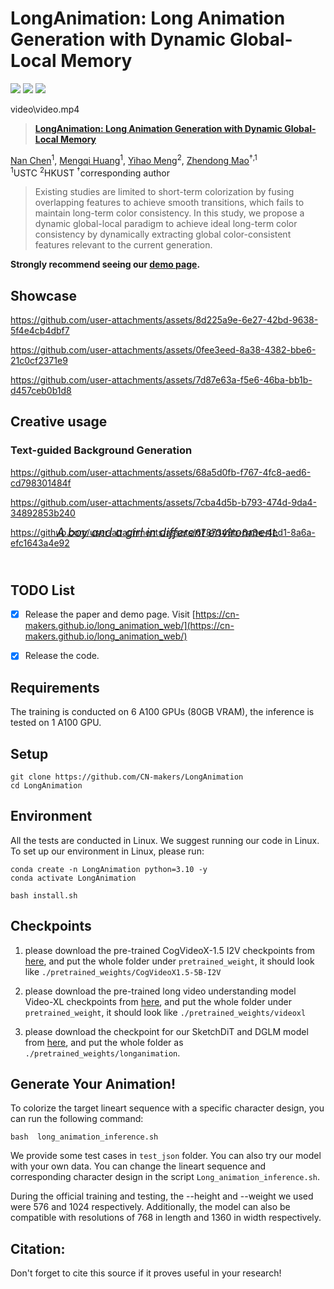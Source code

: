 # LongAnimation: Long Animation Generation with Dynamic Global-Local Memory
<a href="https://cn-makers.github.io/CustomContrast/"><img src="https://img.shields.io/static/v1?label=Project&message=Website&color=blue"></a>
<a href="https://arxiv.org/pdf/"><img src="https://img.shields.io/badge/arXiv-1111.11111-b31b1b.svg"></a>
<a href="https://www.apache.org/licenses/LICENSE-2.0.txt"><img src="https://img.shields.io/badge/License-Apache-yellow"></a>


video\video.mp4




> <a href="https://cn-makers.github.io/long_animation_web/">**LongAnimation: Long Animation Generation with Dynamic Global-Local Memory**</a>
>

[Nan Chen](https://cn-makers.github.io/)<sup>1</sup>, [Mengqi Huang](https://ken-ouyang.github.io/)<sup>1</sup>, [Yihao Meng](https://openreview.net/profile?id=~Hanlin_Wang2)<sup>2</sup>,  [Zhendong Mao](http://www.huamin.org/index.htm/)<sup>†,1</sup><br>
<sup>1</sup>USTC <sup>2</sup>HKUST <sup>†</sup>corresponding author

> Existing	studies	are	limited	to	short-term	colorization	by	fusing	overlapping	features	to	achieve	smooth	transitions,	which	fails	to maintain	long-term	color	consistency.	In	this	study,	we	propose	a	dynamic	global-local	paradigm	to	achieve	ideal	long-term	color consistency	by	dynamically	extracting	global	color-consistent	features	relevant	to	the	current	generation.	
</p>

**Strongly recommend seeing our [demo page](https://cn-makers.github.io/long_animation_web/).**


## Showcase

https://github.com/user-attachments/assets/8d225a9e-6e27-42bd-9638-5f4e4cb4dbf7

https://github.com/user-attachments/assets/0fee3eed-8a38-4382-bbe6-21c0cf2371e9

https://github.com/user-attachments/assets/7d87e63a-f5e6-46ba-bb1b-d457ceb0b1d8


## Creative usage
### Text-guided Background Generation
https://github.com/user-attachments/assets/68a5d0fb-f767-4fc8-aed6-cd798301484f

https://github.com/user-attachments/assets/7cba4d5b-b793-474d-9da4-34892853b240

https://github.com/user-attachments/assets/6787349b-6a3e-4ed1-8a6a-efc1643a4e92
<div style="text-align:center; margin-top: -50px; margin-bottom: 70px;font-size: 18px; letter-spacing: 0.2px;">
        <em>A boy and a girl in different environment.</em>
</div>
</div>

## TODO List

- [x] Release the paper and demo page. Visit [https://cn-makers.github.io/long_animation_web/](https://cn-makers.github.io/long_animation_web/) 
- [x] Release the code.


## Requirements
The training is conducted on 6 A100 GPUs (80GB VRAM), the inference is tested on 1 A100 GPU. 
## Setup
```
git clone https://github.com/CN-makers/LongAnimation
cd LongAnimation
```

## Environment
All the tests are conducted in Linux. We suggest running our code in Linux. To set up our environment in Linux, please run:
```
conda create -n LongAnimation python=3.10 -y
conda activate LongAnimation

bash install.sh
```


## Checkpoints
1. please download the pre-trained CogVideoX-1.5 I2V  checkpoints from [here](https://huggingface.co/THUDM/CogVideoX1.5-5B-I2V), and put the whole folder under `pretrained_weight`, it should look like `./pretrained_weights/CogVideoX1.5-5B-I2V`

2. please download the pre-trained long video understanding model Video-XL  checkpoints from [here](https://huggingface.co/sy1998/Video_XL/tree/main), and put the whole folder under `pretrained_weight`, it should look like `./pretrained_weights/videoxl`

3. please download the checkpoint for our SketchDiT and DGLM model from [here](https://huggingface.co/CNcreator0331/LongAnimation/tree/main), and put the whole folder as `./pretrained_weights/longanimation`.

   



## Generate Your Animation!
To colorize the target lineart sequence with a specific character design, you can run the following command:
```
bash  long_animation_inference.sh
```


We provide some test cases in  `test_json` folder. You can also try our model with your own data. You can change the lineart sequence and corresponding character design in the script `Long_animation_inference.sh`.

During the official training and testing, the --height and --weight we used were 576 and 1024 respectively. Additionally, the model can also be compatible with resolutions of 768 in length and 1360 in width respectively.



## Citation:
Don't forget to cite this source if it proves useful in your research!
